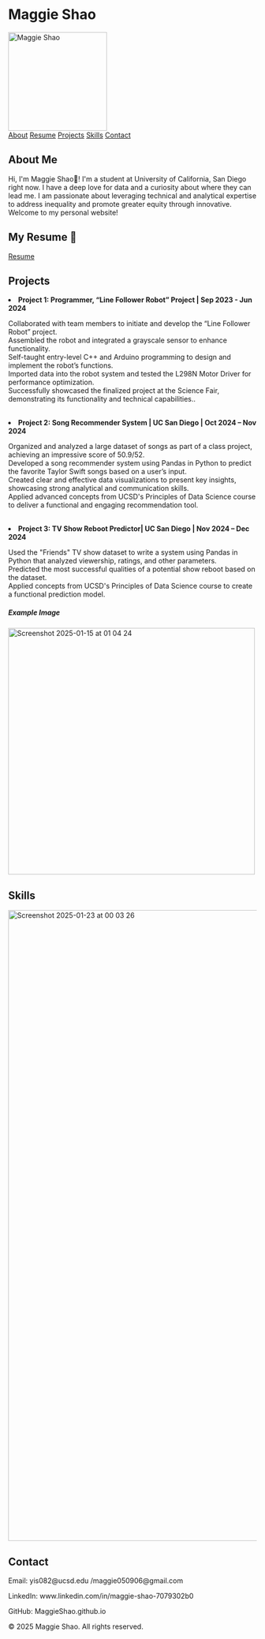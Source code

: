 # Maggie Shao

<img src="https://github.com/user-attachments/assets/575215e2-199d-4820-9d8b-32bd738e910c" alt="Maggie Shao" width="200">

<html lang="en">
<head>
    <meta charset="UTF-8">
    <meta name="viewport" content="width=device-width, initial-scale=1.0">
  
  

  
    
  

<div class="nav">
    <a href="#about">About</a>
    <a href="#resume">Resume</a>
    <a href="#projects">Projects</a>
    <a href="#skills">Skills</a>
    <a href="#contact">Contact</a>
    
</div>

<div class="content" id="about">
    <h2>About Me</h2>
    <p>Hi, I'm Maggie Shao👋! I'm a student at University of California, San Diego right now. I have a deep love for data and a curiosity about where they can lead me. I am passionate about leveraging technical and
analytical expertise to address inequality and promote greater equity through innovative. Welcome to my personal website! </p>
    
</div>


<div class="content" id="resume">
    <h2>My Resume 📃</h2>
    <a href="https://drive.google.com/file/d/1gifMy_pdcfIAp33yyFBZNE45BQ1BpVW-/view?usp=sharing" target="_blank">Resume</a>
</div>

<div class="content" id="projects">
    <h2>Projects</h2>
        <li><strong>Project 1: Programmer, “Line Follower Robot” Project | Sep 2023 - Jun 2024</strong>


Collaborated with team members to initiate and develop the “Line Follower Robot” project.<br>
Assembled the robot and integrated a grayscale sensor to enhance functionality.<br>
Self-taught entry-level C++ and Arduino programming to design and implement the robot’s functions.<br>
Imported data into the robot system and tested the L298N Motor Driver for performance optimization.<br>
Successfully showcased the finalized project at the Science Fair, demonstrating its functionality and technical capabilities..</li><br>
        <li><strong>Project 2: Song Recommender System | UC San Diego | Oct 2024 – Nov 2024</strong>

Organized and analyzed a large dataset of songs as part of a class project, achieving an impressive score of 50.9/52.<br>
Developed a song recommender system using Pandas in Python to predict the favorite Taylor Swift songs based on a user’s input.<br>
Created clear and effective data visualizations to present key insights, showcasing strong analytical and communication skills.<br>
Applied advanced concepts from UCSD's Principles of Data Science course to deliver a functional and engaging recommendation tool.</li><br>
        <li><strong>Project 3: TV Show Reboot Predictor| UC San Diego | Nov 2024 – Dec 2024</strong>
        
Used the "Friends" TV show dataset to write a system using Pandas in Python that analyzed viewership, ratings, and other parameters.<br>
Predicted the most successful qualities of a potential show reboot based on the dataset.<br>
Applied concepts from UCSD's Principles of Data Science course to create a functional prediction model.</li>
   
<h5>Example Image</h5>
    <img src="https://github.com/user-attachments/assets/84ba369a-e536-4758-86ef-10fa7f2166c6" alt="Screenshot 2025-01-15 at 01 04 24" width="500">
</div>

<div class="content" id="skills">
    <h2>Skills</h2>
<img width="1279" alt="Screenshot 2025-01-23 at 00 03 26" src="https://github.com/user-attachments/assets/c62e1b9d-4a21-41ac-b707-05786e100a11" alt="Skills" width="600">

    
<div class="content" id="contact">
    <h2>Contact</h2>
    <p>Email: yis082@ucsd.edu /maggie050906@gmail.com</p>
    <p>LinkedIn: www.linkedin.com/in/maggie-shao-7079302b0</p>
    <p>GitHub: MaggieShao.github.io</p>
</div>

<footer>
    <p>&copy; 2025 Maggie Shao. All rights reserved.</p>
</footer>
